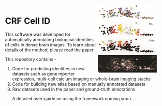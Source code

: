 <img src = "extra/readme_img_v2.jpg" width = "40%" align = "right">
<h1>CRF Cell ID</h1>
<p>
  This software was developed for automatically annotating biological identities of cells in dense brain images. 
  To learn about details of the method, please read the paper.
</p>  
<p>
  This repository contains - 
  <ol>
    <li>Code for predicting identities in new datasets such as gene reporter expression, multi-cell calcium imaging or whole-brain imaging stacks</li>
    <li>Code for building new atlas based on manually annotated datasets</li>
    <li>Raw datasets used in the paper and ground-truth annotations</li>
</p>
<p>
A detailed user-guide on using the framework coming soon.
</p>
	
	
	
  

  

